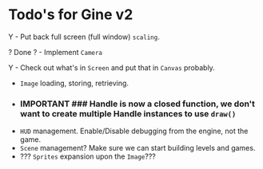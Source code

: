 # Todo's for Gine v2

Y - Put back full screen (full window) `scaling`.

? Done ? - Implement `Camera`

Y - Check out what's in `Screen` and put that in `Canvas` probably.

- `Image` loading, storing, retrieving.
- ### IMPORTANT ### Handle is now a closed function, we don't want to create multiple Handle instances to use `draw()`
- `HUD` management. Enable/Disable debugging from the engine, not the game.
- `Scene` management? Make sure we can start building levels and games.
- ??? `Sprites` expansion upon the `Image`???